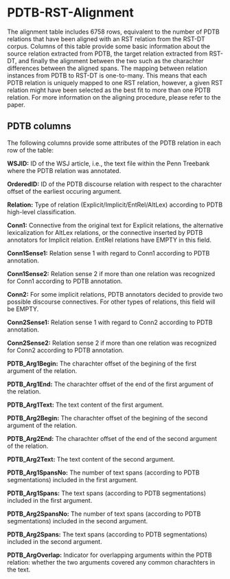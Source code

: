 # PDTB-RST-Alignment

The alignment table includes 6758 rows, equivalent to the number of PDTB relations that have been aligned with an RST relation from the RST-DT corpus.
Columns of this table provide some basic information about the source relation extracted from PDTB, the target relation extracted from RST-DT, and finally the alignment between the two such as the charachter differences between the aligned spans.
The mapping between relation instances from PDTB to RST-DT is one-to-many. This means that each PDTB relation is uniquely mapped to one RST relation, however, a given RST relation might have been selected as the best fit to more than one PDTB relation. For more information on the aligning procedure, please refer to the paper.

## PDTB columns
The following columns provide some attributes of the PDTB relation in each row of the table:

**WSJID:** 
ID of the WSJ article, i.e., the text file within the Penn Treebank where the PDTB relation was annotated.


**OrderedID:**
ID of the PDTB discourse relation with respect to the charachter offset of the earliest occuring argument.

**Relation:**
Type of relation (Explicit/Implicit/EntRel/AltLex) according to PDTB high-level classification.

**Conn1:**
Connective from the original text for Explicit relations, the alternative lexicalization for AltLex relations, or the connective inserted by PDTB annotators for Implicit relation. EntRel relations have EMPTY in this field.

**Conn1Sense1:**
Relation sense 1 with regard to Conn1 according to PDTB annotation.

**Conn1Sense2:**
Relation sense 2 if more than one relation was recognized for Conn1 according to PDTB annotation.

**Conn2:**
For some implicit relations, PDTB annotators decided to provide two possible discourse connectives. For other types of relations, this field will be EMPTY.

**Conn2Sense1:**
Relation sense 1 with regard to Conn2 according to PDTB annotation.

**Conn2Sense2:**
Relation sense 2 if more than one relation was recognized for Conn2 according to PDTB annotation.

**PDTB_Arg1Begin:**
The charachter offset of the begining of the first argument of the relation.

**PDTB_Arg1End:**
The charachter offset of the end of the first argument of the relation.

**PDTB_Arg1Text:**
The text content of the first argument.

**PDTB_Arg2Begin:**
The charachter offset of the begining of the second argument of the relation.

**PDTB_Arg2End:**
The charachter offset of the end of the second argument of the relation.

**PDTB_Arg2Text:**
The text content of the second argument.

**PDTB_Arg1SpansNo:**
The number of text spans (according to PDTB segmentations) included in the first argument.

**PDTB_Arg1Spans:**
The text spans (according to PDTB segmentations) included in the first argument.

**PDTB_Arg2SpansNo:**
The number of text spans (according to PDTB segmentations) included in the second argument.

**PDTB_Arg2Spans:**
The text spans (according to PDTB segmentations) included in the second argument.

**PDTB_ArgOverlap:**
Indicator for overlapping arguments within the PDTB relation: whether the two arguments covered any common charachters in the text.

